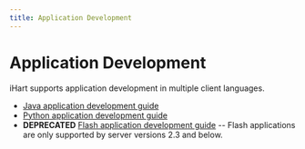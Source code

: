 ```yaml
---
title: Application Development
---
```

# Application Development
iHart supports application development in multiple client languages.

* [Java application development guide](java)
* [Python application development guide](python)
* **DEPRECATED** [Flash application development guide](flash) -- Flash applications are only supported by server versions 2.3 and below.
